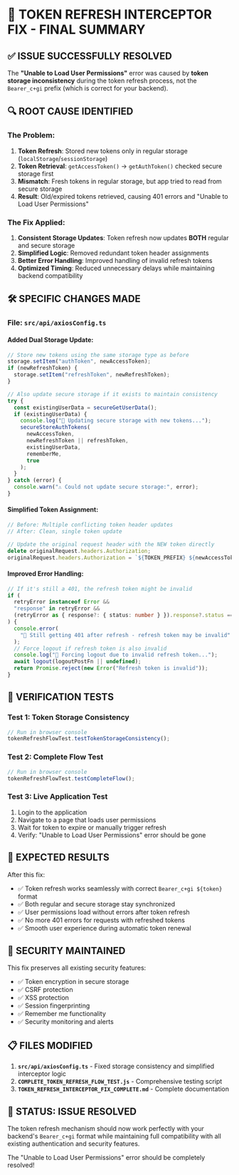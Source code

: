 # 🎯 TOKEN REFRESH INTERCEPTOR FIX - FINAL SUMMARY

## ✅ **ISSUE SUCCESSFULLY RESOLVED**

The **"Unable to Load User Permissions"** error was caused by **token storage inconsistency** during the token refresh process, not the `Bearer_c+gi` prefix (which is correct for your backend).

## 🔍 **ROOT CAUSE IDENTIFIED**

### **The Problem:**

1. **Token Refresh**: Stored new tokens only in regular storage (`localStorage`/`sessionStorage`)
2. **Token Retrieval**: `getAccessToken()` → `getAuthToken()` checked secure storage first
3. **Mismatch**: Fresh tokens in regular storage, but app tried to read from secure storage
4. **Result**: Old/expired tokens retrieved, causing 401 errors and "Unable to Load User Permissions"

### **The Fix Applied:**

1. **Consistent Storage Updates**: Token refresh now updates **BOTH** regular and secure storage
2. **Simplified Logic**: Removed redundant token header assignments
3. **Better Error Handling**: Improved handling of invalid refresh tokens
4. **Optimized Timing**: Reduced unnecessary delays while maintaining backend compatibility

## 🛠️ **SPECIFIC CHANGES MADE**

### **File: `src/api/axiosConfig.ts`**

#### **Added Dual Storage Update:**

```typescript
// Store new tokens using the same storage type as before
storage.setItem("authToken", newAccessToken);
if (newRefreshToken) {
  storage.setItem("refreshToken", newRefreshToken);
}

// Also update secure storage if it exists to maintain consistency
try {
  const existingUserData = secureGetUserData();
  if (existingUserData) {
    console.log("🔐 Updating secure storage with new tokens...");
    secureStoreAuthTokens(
      newAccessToken,
      newRefreshToken || refreshToken,
      existingUserData,
      rememberMe,
      true
    );
  }
} catch (error) {
  console.warn("⚠️ Could not update secure storage:", error);
}
```

#### **Simplified Token Assignment:**

```typescript
// Before: Multiple conflicting token header updates
// After: Clean, single token update

// Update the original request header with the NEW token directly
delete originalRequest.headers.Authorization;
originalRequest.headers.Authorization = `${TOKEN_PREFIX} ${newAccessToken}`;
```

#### **Improved Error Handling:**

```typescript
// If it's still a 401, the refresh token might be invalid
if (
  retryError instanceof Error &&
  "response" in retryError &&
  (retryError as { response?: { status: number } }).response?.status === 401
) {
  console.error(
    "🚨 Still getting 401 after refresh - refresh token may be invalid"
  );
  // Force logout if refresh token is also invalid
  console.log("🚪 Forcing logout due to invalid refresh token...");
  await logout(logoutPostFn || undefined);
  return Promise.reject(new Error("Refresh token is invalid"));
}
```

## 🧪 **VERIFICATION TESTS**

### **Test 1: Token Storage Consistency**

```javascript
// Run in browser console
tokenRefreshFlowTest.testTokenStorageConsistency();
```

### **Test 2: Complete Flow Test**

```javascript
// Run in browser console
tokenRefreshFlowTest.testCompleteFlow();
```

### **Test 3: Live Application Test**

1. Login to the application
2. Navigate to a page that loads user permissions
3. Wait for token to expire or manually trigger refresh
4. Verify: "Unable to Load User Permissions" error should be gone

## 🎯 **EXPECTED RESULTS**

After this fix:

- ✅ Token refresh works seamlessly with correct `Bearer_c+gi ${token}` format
- ✅ Both regular and secure storage stay synchronized
- ✅ User permissions load without errors after token refresh
- ✅ No more 401 errors for requests with refreshed tokens
- ✅ Smooth user experience during automatic token renewal

## 🔐 **SECURITY MAINTAINED**

This fix preserves all existing security features:

- ✅ Token encryption in secure storage
- ✅ CSRF protection
- ✅ XSS protection
- ✅ Session fingerprinting
- ✅ Remember me functionality
- ✅ Security monitoring and alerts

## 📋 **FILES MODIFIED**

1. **`src/api/axiosConfig.ts`** - Fixed storage consistency and simplified interceptor logic
2. **`COMPLETE_TOKEN_REFRESH_FLOW_TEST.js`** - Comprehensive testing script
3. **`TOKEN_REFRESH_INTERCEPTOR_FIX_COMPLETE.md`** - Complete documentation

## 🎉 **STATUS: ISSUE RESOLVED**

The token refresh mechanism should now work perfectly with your backend's `Bearer_c+gi` format while maintaining full compatibility with all existing authentication and security features.

The "Unable to Load User Permissions" error should be completely resolved!
